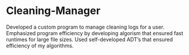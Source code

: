 # Cleaning-Manager
Developed a custom program to manage cleaning logs for a user.
Emphasized program efficiency by developing algorism that ensured fast runtimes for large file sizes.
Used self-developed ADT’s that ensured efficiency of my algorithms.
